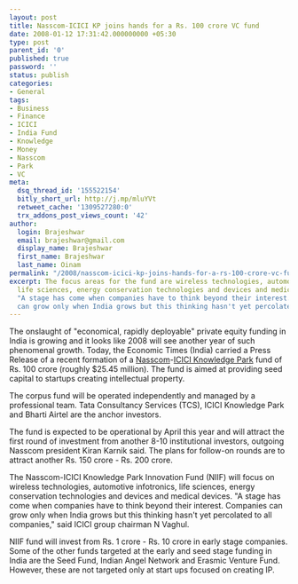 ```yaml
---
layout: post
title: Nasscom-ICICI KP joins hands for a Rs. 100 crore VC fund
date: 2008-01-12 17:31:42.000000000 +05:30
type: post
parent_id: '0'
published: true
password: ''
status: publish
categories:
- General
tags:
- Business
- Finance
- ICICI
- India Fund
- Knowledge
- Money
- Nasscom
- Park
- VC
meta:
  dsq_thread_id: '155522154'
  bitly_short_url: http://j.mp/mluYVt
  retweet_cache: '1309527280:0'
  trx_addons_post_views_count: '42'
author:
  login: Brajeshwar
  email: brajeshwar@gmail.com
  display_name: Brajeshwar
  first_name: Brajeshwar
  last_name: Oinam
permalink: "/2008/nasscom-icici-kp-joins-hands-for-a-rs-100-crore-vc-fund/"
excerpt: The focus areas for the fund are wireless technologies, automotive infotronics,
  life sciences, energy conservation technologies and devices and medical devices.
  "A stage has come when companies have to think beyond their interest. Companies
  can grow only when India grows but this thinking hasn't yet percolated to all companies."
---
```

<p>The onslaught of "economical, rapidly deployable" private equity funding in India is growing and it looks like 2008 will see another year of such phenomenal growth. Today, the Economic Times (India) carried a Press Release of a recent formation of a <a href="http://www.nasscom.in/">Nasscom</a>-<a href="http://www.iciciknowledgepark.com/">ICICI Knowledge Park</a> fund of Rs. 100 crore (roughly $25.45 million). The fund is aimed at providing seed capital to startups creating intellectual property.</p>
<p>The corpus fund will be operated independently and managed by a professional team. Tata Consultancy Services (TCS), ICICI Knowledge Park and Bharti Airtel are the anchor investors.</p>
<p><!--more--></p>
<p><!-- adman -->The fund is expected to be operational by April this year and will attract the first round of investment from another 8-10 institutional investors, outgoing Nasscom president Kiran Karnik said. The plans for follow-on rounds are to attract another Rs. 150 crore - Rs. 200 crore.</p>
<p>The Nasscom-ICICI Knowledge Park Innovation Fund (NIIF) will focus on wireless technologies, automotive infotronics, life sciences, energy conservation technologies and devices and medical devices. "A stage has come when companies have to think beyond their interest. Companies can grow only when India grows but this thinking hasn't yet percolated to all companies," said ICICI group chairman N Vaghul.</p>
<p>NIIF fund will invest from Rs. 1 crore - Rs. 10 crore in early stage companies. Some of the other funds targeted at the early and seed stage funding in India are the Seed Fund, Indian Angel Network and Erasmic Venture Fund. However, these are not targeted only at start ups focused on creating IP.</p>

